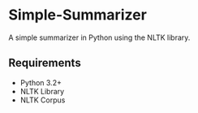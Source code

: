# Simple-Summarizer
A simple summarizer in Python using the NLTK library.

## Requirements
* Python 3.2+
* NLTK Library
* NLTK Corpus 
